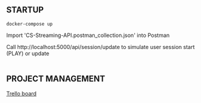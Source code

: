 ## STARTUP
`docker-compose up`

Import 'CS-Streaming-API.postman_collection.json' into Postman


Call http://localhost:5000/api/session/update 
to simulate user session start (PLAY) or update
</br></br>

## PROJECT MANAGEMENT
[Trello board](https://trello.com/b/Qlu1nsqH/cs-session-task)
